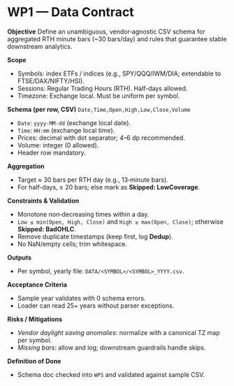 # WP1 — Data Contract

**Objective**
Define an unambiguous, vendor‑agnostic CSV schema for aggregated RTH minute bars (~30 bars/day) and rules that guarantee stable downstream analytics.

**Scope**
- Symbols: index ETFs / indices (e.g., SPY/QQQ/IWM/DIA; extendable to FTSE/DAX/NIFTY/HSI).
- Sessions: Regular Trading Hours (RTH). Half-days allowed.
- Timezone: Exchange local. Must be uniform per symbol.

**Schema (per row, CSV)**
`Date,Time,Open,High,Low,Close,Volume`
- `Date`: `yyyy-MM-dd` (exchange local date).
- `Time`: `HH:mm` (exchange local time).
- Prices: decimal with dot separator; 4–6 dp recommended.
- Volume: integer (0 allowed).
- Header row mandatory.

**Aggregation**
- Target ≈ 30 bars per RTH day (e.g., 13‑minute bars).
- For half-days, ≥ 20 bars; else mark as **Skipped: LowCoverage**.

**Constraints & Validation**
- Monotone non‑decreasing times within a day.
- `Low ≤ min(Open, High, Close)` and `High ≥ max(Open, Close)`; otherwise **Skipped: BadOHLC**.
- Remove duplicate timestamps (keep first, log **Dedup**).
- No NaN/empty cells; trim whitespace.

**Outputs**
- Per symbol, yearly file: `DATA/<SYMBOL>/<SYMBOL>_YYYY.csv`.

**Acceptance Criteria**
- Sample year validates with 0 schema errors.
- Loader can read 25+ years without parser exceptions.

**Risks / Mitigations**
- *Vendor daylight saving anomalies*: normalize with a canonical TZ map per symbol.
- *Missing bars*: allow and log; downstream guardrails handle skips.

**Definition of Done**
- Schema doc checked into `WPS` and validated against sample CSV.
